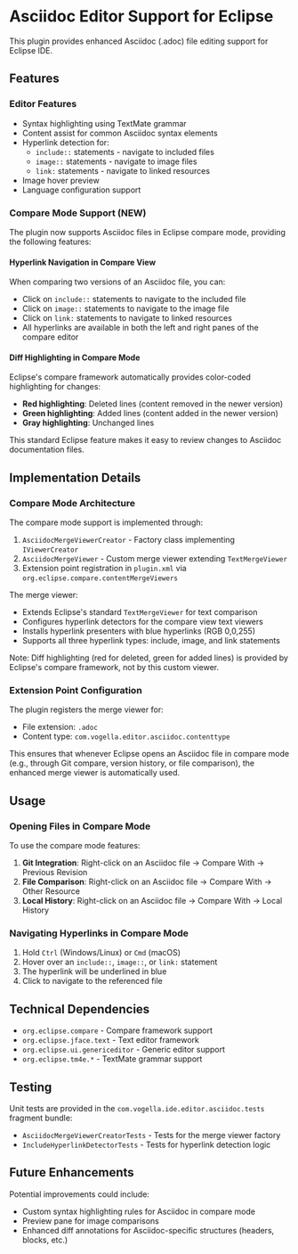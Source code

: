 # Asciidoc Editor Support for Eclipse

This plugin provides enhanced Asciidoc (.adoc) file editing support for Eclipse IDE.

## Features

### Editor Features
- Syntax highlighting using TextMate grammar
- Content assist for common Asciidoc syntax elements
- Hyperlink detection for:
  - `include::` statements - navigate to included files
  - `image::` statements - navigate to image files
  - `link:` statements - navigate to linked resources
- Image hover preview
- Language configuration support

### Compare Mode Support (NEW)
The plugin now supports Asciidoc files in Eclipse compare mode, providing the following features:

#### Hyperlink Navigation in Compare View
When comparing two versions of an Asciidoc file, you can:
- Click on `include::` statements to navigate to the included file
- Click on `image::` statements to navigate to the image file
- Click on `link:` statements to navigate to linked resources
- All hyperlinks are available in both the left and right panes of the compare editor

#### Diff Highlighting in Compare Mode
Eclipse's compare framework automatically provides color-coded highlighting for changes:
- **Red highlighting**: Deleted lines (content removed in the newer version)
- **Green highlighting**: Added lines (content added in the newer version)
- **Gray highlighting**: Unchanged lines

This standard Eclipse feature makes it easy to review changes to Asciidoc documentation files.

## Implementation Details

### Compare Mode Architecture
The compare mode support is implemented through:
1. `AsciidocMergeViewerCreator` - Factory class implementing `IViewerCreator`
2. `AsciidocMergeViewer` - Custom merge viewer extending `TextMergeViewer`
3. Extension point registration in `plugin.xml` via `org.eclipse.compare.contentMergeViewers`

The merge viewer:
- Extends Eclipse's standard `TextMergeViewer` for text comparison
- Configures hyperlink detectors for the compare view text viewers
- Installs hyperlink presenters with blue hyperlinks (RGB 0,0,255)
- Supports all three hyperlink types: include, image, and link statements

Note: Diff highlighting (red for deleted, green for added lines) is provided by Eclipse's compare framework, not by this custom viewer.

### Extension Point Configuration
The plugin registers the merge viewer for:
- File extension: `.adoc`
- Content type: `com.vogella.editor.asciidoc.contenttype`

This ensures that whenever Eclipse opens an Asciidoc file in compare mode (e.g., through Git compare, version history, or file comparison), the enhanced merge viewer is automatically used.

## Usage

### Opening Files in Compare Mode
To use the compare mode features:

1. **Git Integration**: Right-click on an Asciidoc file → Compare With → Previous Revision
2. **File Comparison**: Right-click on an Asciidoc file → Compare With → Other Resource
3. **Local History**: Right-click on an Asciidoc file → Compare With → Local History

### Navigating Hyperlinks in Compare Mode
1. Hold `Ctrl` (Windows/Linux) or `Cmd` (macOS)
2. Hover over an `include::`, `image::`, or `link:` statement
3. The hyperlink will be underlined in blue
4. Click to navigate to the referenced file

## Technical Dependencies
- `org.eclipse.compare` - Compare framework support
- `org.eclipse.jface.text` - Text editor framework
- `org.eclipse.ui.genericeditor` - Generic editor support
- `org.eclipse.tm4e.*` - TextMate grammar support

## Testing
Unit tests are provided in the `com.vogella.ide.editor.asciidoc.tests` fragment bundle:
- `AsciidocMergeViewerCreatorTests` - Tests for the merge viewer factory
- `IncludeHyperlinkDetectorTests` - Tests for hyperlink detection logic

## Future Enhancements
Potential improvements could include:
- Custom syntax highlighting rules for Asciidoc in compare mode
- Preview pane for image comparisons
- Enhanced diff annotations for Asciidoc-specific structures (headers, blocks, etc.)
